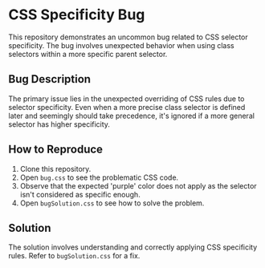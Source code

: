 # CSS Specificity Bug

This repository demonstrates an uncommon bug related to CSS selector specificity. The bug involves unexpected behavior when using class selectors within a more specific parent selector.

## Bug Description

The primary issue lies in the unexpected overriding of CSS rules due to selector specificity. Even when a more precise class selector is defined later and seemingly should take precedence, it's ignored if a more general selector has higher specificity. 

## How to Reproduce

1. Clone this repository.
2. Open `bug.css` to see the problematic CSS code.
3. Observe that the expected 'purple' color does not apply as the selector isn't considered as specific enough.
4. Open `bugSolution.css` to see how to solve the problem. 

## Solution

The solution involves understanding and correctly applying CSS specificity rules. Refer to `bugSolution.css` for a fix.
